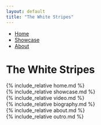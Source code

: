 ```yaml
---
layout: default
title: "The White Stripes"
---
```


<div class="main-nav">
     <ul class="nav" id="anchor-link">
          <li><a class="custom-underline" href="#home">Home</a></li>
          <li><a class="custom-underline" href="#showcase">Showcase</a></li>
          <li><a class="custom-underline" href="#about">About</a></li>
     </ul>
     <h1 class="title-horizontal">The White Stripes</h1>
</div>

<div class="horizontal-scroll-wrapper squares">
       {% include_relative home.md %}
  <div class="horizontal-scroll-wrapper-showcase">
       {% include_relative showcase.md %}
  </div>
  <div class="horizontal-scroll-wrapper-video">
       {% include_relative video.md %}
  </div>
  <div class="horizontal-scroll-wrapper-biography">
       {% include_relative biography.md %}
  </div>
  <div class="horizontal-scroll-wrapper-about">
       {% include_relative about.md %}
  </div>
  <div class="horizontal-scroll-wrapper-outro">
     {% include_relative outro.md %}
  </div>
</div>

<script src="assets/javascript/introText.js"></script>
<!-- <script src="assets/javascript/anchor.js"></script> -->
<script src="assets/javascript/introTextAnimation.js"></script>
<script src="assets/javascript/showcaseAnimation.js"></script>
<script src="https://kit.fontawesome.com/3e27283071.js"></script>
<script src="assets/javascript/aboutAnim.js"></script>
<script src="assets/javascript/scroll.js"></script>
<script src="assets/javascript/videoscroll.js"></script>
